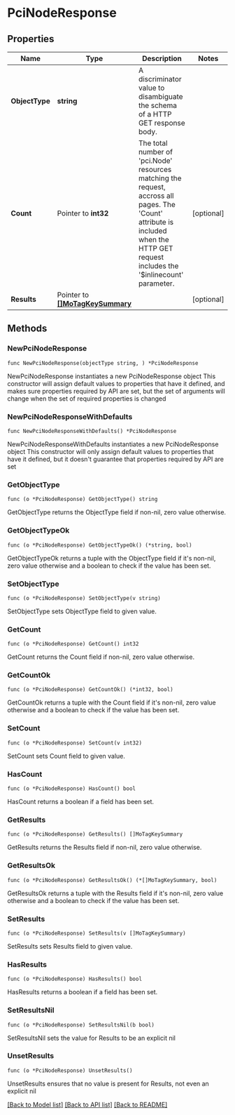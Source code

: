 # PciNodeResponse

## Properties

Name | Type | Description | Notes
------------ | ------------- | ------------- | -------------
**ObjectType** | **string** | A discriminator value to disambiguate the schema of a HTTP GET response body. | 
**Count** | Pointer to **int32** | The total number of &#39;pci.Node&#39; resources matching the request, accross all pages. The &#39;Count&#39; attribute is included when the HTTP GET request includes the &#39;$inlinecount&#39; parameter. | [optional] 
**Results** | Pointer to [**[]MoTagKeySummary**](MoTagKeySummary.md) |  | [optional] 

## Methods

### NewPciNodeResponse

`func NewPciNodeResponse(objectType string, ) *PciNodeResponse`

NewPciNodeResponse instantiates a new PciNodeResponse object
This constructor will assign default values to properties that have it defined,
and makes sure properties required by API are set, but the set of arguments
will change when the set of required properties is changed

### NewPciNodeResponseWithDefaults

`func NewPciNodeResponseWithDefaults() *PciNodeResponse`

NewPciNodeResponseWithDefaults instantiates a new PciNodeResponse object
This constructor will only assign default values to properties that have it defined,
but it doesn't guarantee that properties required by API are set

### GetObjectType

`func (o *PciNodeResponse) GetObjectType() string`

GetObjectType returns the ObjectType field if non-nil, zero value otherwise.

### GetObjectTypeOk

`func (o *PciNodeResponse) GetObjectTypeOk() (*string, bool)`

GetObjectTypeOk returns a tuple with the ObjectType field if it's non-nil, zero value otherwise
and a boolean to check if the value has been set.

### SetObjectType

`func (o *PciNodeResponse) SetObjectType(v string)`

SetObjectType sets ObjectType field to given value.


### GetCount

`func (o *PciNodeResponse) GetCount() int32`

GetCount returns the Count field if non-nil, zero value otherwise.

### GetCountOk

`func (o *PciNodeResponse) GetCountOk() (*int32, bool)`

GetCountOk returns a tuple with the Count field if it's non-nil, zero value otherwise
and a boolean to check if the value has been set.

### SetCount

`func (o *PciNodeResponse) SetCount(v int32)`

SetCount sets Count field to given value.

### HasCount

`func (o *PciNodeResponse) HasCount() bool`

HasCount returns a boolean if a field has been set.

### GetResults

`func (o *PciNodeResponse) GetResults() []MoTagKeySummary`

GetResults returns the Results field if non-nil, zero value otherwise.

### GetResultsOk

`func (o *PciNodeResponse) GetResultsOk() (*[]MoTagKeySummary, bool)`

GetResultsOk returns a tuple with the Results field if it's non-nil, zero value otherwise
and a boolean to check if the value has been set.

### SetResults

`func (o *PciNodeResponse) SetResults(v []MoTagKeySummary)`

SetResults sets Results field to given value.

### HasResults

`func (o *PciNodeResponse) HasResults() bool`

HasResults returns a boolean if a field has been set.

### SetResultsNil

`func (o *PciNodeResponse) SetResultsNil(b bool)`

 SetResultsNil sets the value for Results to be an explicit nil

### UnsetResults
`func (o *PciNodeResponse) UnsetResults()`

UnsetResults ensures that no value is present for Results, not even an explicit nil

[[Back to Model list]](../README.md#documentation-for-models) [[Back to API list]](../README.md#documentation-for-api-endpoints) [[Back to README]](../README.md)



